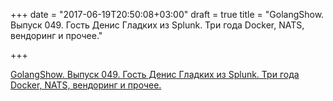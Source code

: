 +++
date = "2017-06-19T20:50:08+03:00"
draft = true
title = "GolangShow. Выпуск 049. Гость Денис Гладких из Splunk. Три года Docker, NATS, вендоринг и прочее."

+++

<p><a href="http://golangshow.com/episode/2016/03-24-049/">GolangShow. Выпуск 049. Гость Денис Гладких из Splunk. Три года Docker, NATS, вендоринг и прочее.</a></p>